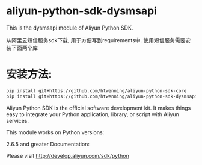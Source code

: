 aliyun-python-sdk-dysmsapi
===
This is the dysmsapi module of Aliyun Python SDK.

从阿里云短信服务sdk下载, 用于方便写到requirements中. 
使用短信服务需要安装下面两个库

安装方法:
===

```bash
pip install git+https://github.com/htwenning/aliyun-python-sdk-core
pip install git+https://github.com/htwenning/aliyun-python-sdk-dysmsapi
```


Aliyun Python SDK is the official software development kit. It makes things easy to integrate your Python application, library, or script with Aliyun services.

This module works on Python versions:

2.6.5 and greater
Documentation:

Please visit http://develop.aliyun.com/sdk/python